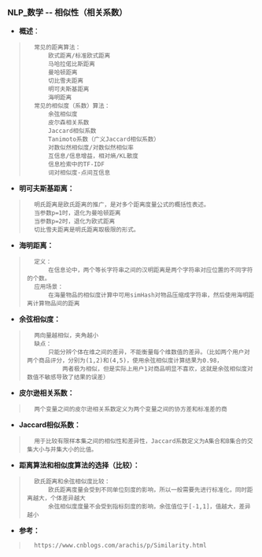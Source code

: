 ### NLP_数学 -- 相似性（相关系数）
- **概述**：
>       常见的距离算法：
>           欧式距离/标准欧式距离
>           马哈拉偌比斯距离
>           曼哈顿距离
>           切比雪夫距离
>           明可夫斯基距离
>           海明距离
>       常见的相似度（系数）算法：
>           余弦相似度
>           皮尔森相关系数
>           Jaccard相似系数
>           Tanimoto系数（广义Jaccard相似系数）
>           对数似然相似度/对数似然相似率
>           互信息/信息增益，相对熵/KL散度
>           信息检索中的TF-IDF
>           词对相似度-点间互信息
>
>

- **明可夫斯基距离：**
>       明氏距离是欧氏距离的推广，是对多个距离度量公式的概括性表述。
>       当参数p=1时，退化为曼哈顿距离
>       当参数p=2时，退化为欧式距离
>       切比雪夫距离是明氏距离取极限的形式。
>
>

- **海明距离：**
>       定义：
>           在信息论中，两个等长字符串之间的汉明距离是两个字符串对应位置的不同字符的个数。
>       应用场景：
>           在海量物品的相似度计算中可用simHash对物品压缩成字符串，然后使用海明距离计算物品间的距离
>
>

- **余弦相似度：**
>       两向量越相似，夹角越小
>       缺点：
>           只能分辨个体在维之间的差异，不能衡量每个维数值的差异。（比如两个用户对两个商品评分，分别为(1,2)和(4,5)，使用余弦相似度计算结果为0.98，
>               两者极为相似，但是实际上用户1对商品明显不喜欢，这就是余弦相似度对数值不敏感导致了结果的误差）
>

- **皮尔逊相关系数：**
>       两个变量之间的皮尔逊相关系数定义为两个变量之间的协方差和标准差的商
>
>

- **Jaccard相似系数：**
>       用于比较有限样本集之间的相似性和差异性，Jaccard系数定义为A集合和B集合的交集大小与并集大小的比值。
>
>

- **距离算法和相似度算法的选择（比较）：**
>       欧氏距离和余弦相似度比较：
>           欧氏距离度量会受到不同单位刻度的影响，所以一般需要先进行标准化，同时距离越大，个体差异越大
>           余弦相似度度量不会受到指标刻度的影响，余弦值位于[-1,1]，值越大，差异越小
>
>
>

- **参考：**
>       https://www.cnblogs.com/arachis/p/Similarity.html
>
>
>
>
>
>
>
>
>
>
>
>
